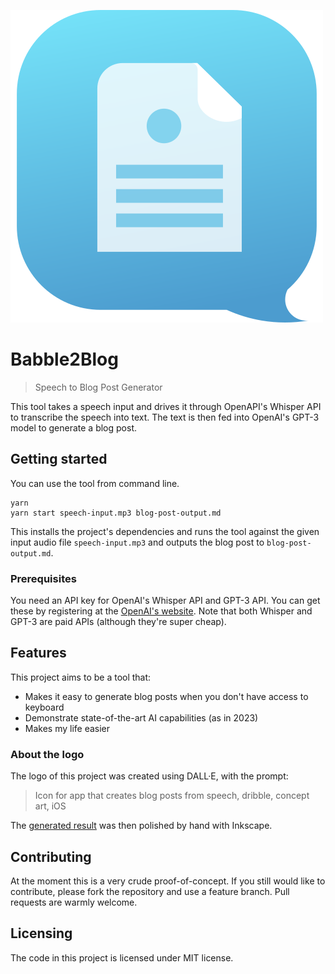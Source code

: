 ![Logo of the project](https://github.com/jehna/babble2blog/blob/main/logo.svg?raw=true)

# Babble2Blog
> Speech to Blog Post Generator

This tool takes a speech input and drives it through OpenAPI's Whisper API to
transcribe the speech into text. The text is then fed into OpenAI's GPT-3 model
to generate a blog post.

## Getting started

You can use the tool from command line.

```shell
yarn
yarn start speech-input.mp3 blog-post-output.md
```

This installs the project's dependencies and runs the tool against the given
input audio file `speech-input.mp3` and outputs the blog post to
`blog-post-output.md`.

### Prerequisites

You need an API key for OpenAI's Whisper API and GPT-3 API. You can get these by
registering at the [OpenAI's website](https://openai.com). Note that both
Whisper and GPT-3 are paid APIs (although they're super cheap).

## Features

This project aims to be a tool that:
* Makes it easy to generate blog posts when you don't have access to keyboard
* Demonstrate state-of-the-art AI capabilities (as in 2023)
* Makes my life easier

### About the logo

The logo of this project was created using DALL·E, with the prompt:

> Icon for app that creates blog posts from speech, dribble, concept art, iOS

The [generated result](https://labs.openai.com/s/x8QFNJqeuQRnw0w0Y9HhvewP) was
then polished by hand with Inkscape.

## Contributing

At the moment this is a very crude proof-of-concept. If you still would like to
contribute, please fork the repository and use a feature branch. Pull requests
are warmly welcome.

## Licensing

The code in this project is licensed under MIT license.
